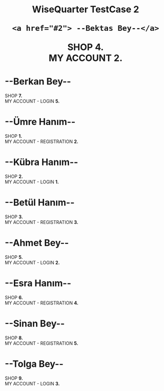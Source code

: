 <h1 align="center"> WiseQuarter TestCase 2


    <a href="#2"> --Bektas Bey--</a>
SHOP <strong>4.</strong> <br>
MY ACCOUNT <strong>2.</strong>


# --Berkan Bey--
SHOP <strong>7.</strong> <br>
MY ACCOUNT - LOGIN <strong>5.</strong>


# --Ümre Hanım--
SHOP <strong>1.</strong> <br>
MY ACCOUNT - REGISTRATION <strong>2.</strong>


# --Kübra Hanım--
SHOP <strong>2.</strong> <br>
MY ACCOUNT - LOGIN <strong>1.</strong>


# --Betül Hanım--
SHOP <strong>3.</strong> <br>
MY ACCOUNT - REGISTRATION <strong>3.</strong>


# --Ahmet Bey--
SHOP <strong>5.</strong> <br>
MY ACCOUNT - LOGIN <strong>2.</strong>


# --Esra Hanım--
SHOP <strong>6.</strong> <br>
MY ACCOUNT - REGISTRATION <strong>4.</strong>


# --Sinan Bey--
SHOP <strong>8.</strong><br>
MY ACCOUNT - REGISTRATION <strong>5.</strong>


# --Tolga Bey--
SHOP <strong>9.</strong>  <br>
MY ACCOUNT - LOGIN <strong>3.</strong>


</h1>




